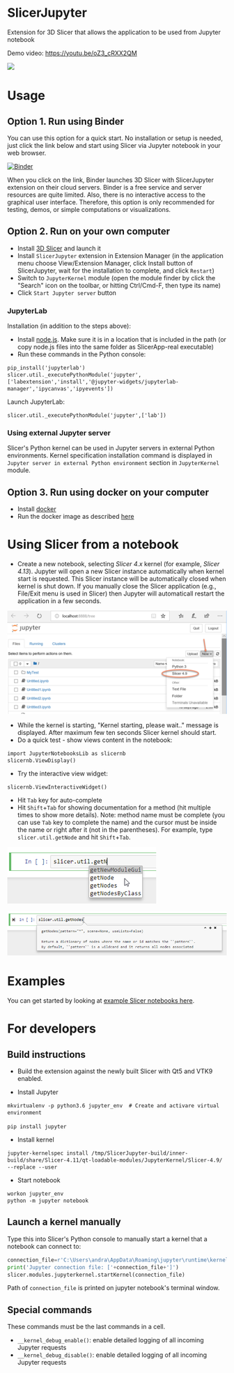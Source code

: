 # SlicerJupyter
Extension for 3D Slicer that allows the application to be used from Jupyter notebook

Demo video: https://youtu.be/oZ3_cRXX2QM

[![](https://img.youtube.com/vi/oZ3_cRXX2QM/0.jpg)](https://www.youtube.com/watch?v=oZ3_cRXX2QM "Slicer Jupyter kernel demo")

# Usage

## Option 1. Run using Binder

You can use this option for a quick start. No installation or setup is needed, just click the link below and start using Slicer via Jupyter notebook in your web browser.

[![Binder](https://mybinder.org/badge.svg)](https://mybinder.org/v2/gh/Slicer/SlicerNotebooks/master)

When you click on the link, Binder launches 3D Slicer with SlicerJupyter extension on their cloud servers. Binder is a free service and server resources are quite limited. Also, there is no interactive access to the graphical user interface. Therefore, this option is only recommended for testing, demos, or simple computations or visualizations.

## Option 2. Run on your own computer

* Install [3D Slicer](https://download.slicer.org/) and launch it
* Install `SlicerJupyter` extension in Extension Manager (in the application menu choose View/Extension Manager, click Install button of SlicerJupyter, wait for the installation to complete, and click `Restart`)
* Switch to `JupyterKernel` module (open the module finder by click the "Search" icon on the toolbar, or hitting Ctrl/Cmd-F, then type its name)
* Click `Start Jupyter server` button

### JupyterLab

Installation (in addition to the steps above):
- Install [node.js](https://nodejs.org/en/download/). Make sure it is in a location that is included in the path (or copy node.js files into the same folder as SlicerApp-real executable)
- Run these commands in the Python console:
```
pip_install('jupyterlab')
slicer.util._executePythonModule('jupyter',['labextension','install','@jupyter-widgets/jupyterlab-manager','ipycanvas','ipyevents'])
```

Launch JupyterLab:
```
slicer.util._executePythonModule('jupyter',['lab'])
```

### Using external Jupyter server

Slicer's Python kernel can be used in Jupyter servers in external Python environments. Kernel specification installation command is displayed in `Jupyter server in external Python environment` section in `JupyterKernel` module.

## Option 3. Run using docker on your computer

- Install [docker](https://www.docker.com/)
- Run the docker image as described [here](https://github.com/Slicer/SlicerDocker/blob/master/README.rst#usage-of-slicer-notebook-image)

# Using Slicer from a notebook

* Create a new notebook, selecting _Slicer 4.x_ kernel (for example, _Slicer 4.13_). Jupyter will open a new Slicer instance automatically when kernel start is requested. This Slicer instance will be automatically closed when kernel is shut down. If you manually close the Slicer application (e.g., File/Exit menu is used in Slicer) then Jupyter will automaticall restart the application in a few seconds.

![Select Slicer kernel](doc/StartKernel.png)

* While the kernel is starting, "Kernel starting, please wait.." message is displayed. After maximum few ten seconds Slicer kernel should start.
* Do a quick test - show views content in the notebook:

```
import JupyterNotebooksLib as slicernb
slicernb.ViewDisplay()
```

* Try the interactive view widget:

```
slicernb.ViewInteractiveWidget()
```

* Hit `Tab` key for auto-complete
* Hit `Shift`+`Tab` for showing documentation for a method (hit multiple times to show more details). Note: method name must be complete (you can use `Tab` key to complete the name) and the cursor must be inside the name or right after it (not in the parentheses). For example, type `slicer.util.getNode` and hit `Shift`+`Tab`.

![Hit Tab key to auto-complete](doc/AutoComplete.png)

![Hit Shift-Tab key to inspect](doc/Inspect.png)

# Examples

You can get started by looking at [example Slicer notebooks here](https://github.com/Slicer/SlicerNotebooks).

# For developers

## Build instructions

* Build the extension against the newly built Slicer with Qt5 and VTK9 enabled.

* Install Jupyter

```
mkvirtualenv -p python3.6 jupyter_env  # Create and activare virtual environment

pip install jupyter
```

* Install kernel

```
jupyter-kernelspec install /tmp/SlicerJupyter-build/inner-build/share/Slicer-4.11/qt-loadable-modules/JupyterKernel/Slicer-4.9/ --replace --user
```

* Start notebook

```
workon jupyter_env
python -m jupyter notebook
```

## Launch a kernel manually

Type this into Slicer's Python console to manually start a kernel that a notebook can connect to:

```python
connection_file=r'C:\Users\andra\AppData\Roaming\jupyter\runtime\kernel-3100f53f-3433-40f9-8978-c72ed8f88515.json'
print('Jupyter connection file: ['+connection_file+']')
slicer.modules.jupyterkernel.startKernel(connection_file)
```

Path of `connection_file` is printed on jupyter notebook's terminal window.

## Special commands

These commands must be the last commands in a cell.

- `__kernel_debug_enable()`: enable detailed logging of all incoming Jupyter requests
- `__kernel_debug_disable()`: enable detailed logging of all incoming Jupyter requests
